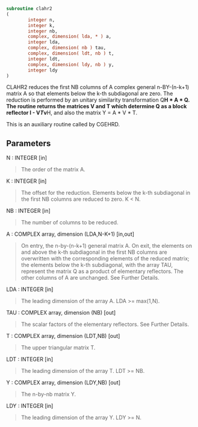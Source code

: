 ```fortran
subroutine clahr2
(
        integer n,
        integer k,
        integer nb,
        complex, dimension( lda, * ) a,
        integer lda,
        complex, dimension( nb ) tau,
        complex, dimension( ldt, nb ) t,
        integer ldt,
        complex, dimension( ldy, nb ) y,
        integer ldy
)
```

CLAHR2 reduces the first NB columns of A complex general n-BY-(n-k+1)
matrix A so that elements below the k-th subdiagonal are zero. The
reduction is performed by an unitary similarity transformation
Q**H * A * Q. The routine returns the matrices V and T which determine
Q as a block reflector I - V*T*v**H, and also the matrix Y = A * V * T.

This is an auxiliary routine called by CGEHRD.

## Parameters
N : INTEGER [in]
> The order of the matrix A.

K : INTEGER [in]
> The offset for the reduction. Elements below the k-th
> subdiagonal in the first NB columns are reduced to zero.
> K < N.

NB : INTEGER [in]
> The number of columns to be reduced.

A : COMPLEX array, dimension (LDA,N-K+1) [in,out]
> On entry, the n-by-(n-k+1) general matrix A.
> On exit, the elements on and above the k-th subdiagonal in
> the first NB columns are overwritten with the corresponding
> elements of the reduced matrix; the elements below the k-th
> subdiagonal, with the array TAU, represent the matrix Q as a
> product of elementary reflectors. The other columns of A are
> unchanged. See Further Details.

LDA : INTEGER [in]
> The leading dimension of the array A.  LDA >= max(1,N).

TAU : COMPLEX array, dimension (NB) [out]
> The scalar factors of the elementary reflectors. See Further
> Details.

T : COMPLEX array, dimension (LDT,NB) [out]
> The upper triangular matrix T.

LDT : INTEGER [in]
> The leading dimension of the array T.  LDT >= NB.

Y : COMPLEX array, dimension (LDY,NB) [out]
> The n-by-nb matrix Y.

LDY : INTEGER [in]
> The leading dimension of the array Y. LDY >= N.
